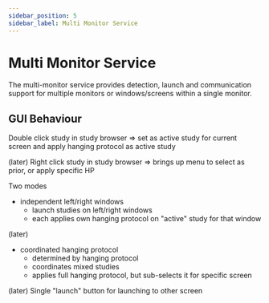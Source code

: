```yaml
---
sidebar_position: 5
sidebar_label: Multi Monitor Service
---
```


# Multi Monitor Service

The multi-monitor service provides detection, launch and communication support
for multiple monitors or windows/screens within a single monitor.



## GUI Behaviour

Double click study in study browser => set as active study for current screen and apply hanging protocol as
active study

(later)
Right click study in study browser => brings up menu to select as prior, or apply specific HP

Two modes
  - independent left/right windows
    - launch studies on left/right windows
    - each applies own hanging protocol on "active" study for that window

(later)
  - coordinated hanging protocol
    - determined by hanging protocol
    - coordinates mixed studies
    - applies full hanging protocol, but sub-selects it for specific screen

(later)
Single "launch" button for launching to other screen
